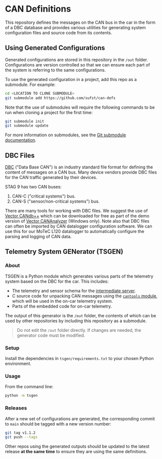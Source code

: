 # CAN Definitions

This repository defines the messages on the CAN bus in the car in the form of
a DBC database and provides various utilities for generating system
configuration files and source code from its contents.

## Using Generated Configurations

Generated configurations are stored in this repository in the `/out` folder. 
Configurations are version controlled so that we can ensure each part of the
system is referring to the same configurations.

To use the generated configuration in a project, add this repo as a submodule.
For example:

```sh
cd <LOCATION TO CLONE SUBMODULE>
git submodule add https://github.com/sufst/can-defs
```

Note that the use of submodules will require the following commands to be run
when cloning a project for the first time:

```sh
git submodule init
git submodule update
```

For more information on submodules, see the [Git submodule documentation](https://git-scm.com/book/en/v2/Git-Tools-Submodules).

## DBC Files

[DBC](https://www.csselectronics.com/pages/can-dbc-file-database-intro) ("Data 
Base CAN") is an industry standard file format for defining the content of 
messages on a CAN bus. Many device vendors provide DBC files for the CAN traffic
generated by their devices.

STAG 9 has two CAN buses:

1. CAN-C ("critical systems") bus.
2. CAN-S ("sensor/non-critical systems") bus.

There are many tools for working with DBC files. We suggest the use of
[Vector CANdb++](https://www.vector.com/int/en/products/products-a-z/software/candb/)
which can be downloaded for free as part of the demo version of 
[Vector CANAnalyzer](https://www.vector.com/int/en/know-how/can/?gclid=CjwKCAiAr4GgBhBFEiwAgwORrSS5noGQYSs2JXWZldSavdWmvrEMF7twi48yqAelNUjuDMdQizQXYxoCqrMQAvD_BwE) 
(Windows only). Note also that DBC files can often be imported by CAN datalogger configuration 
software. We can use this for our MoTeC L120 datalogger to automatically 
configure the parsing and logging of CAN data.

## Telemetry System GENerator (TSGEN) 

### About
TSGEN is a Python module which generates various parts of the telemetry system
based on the DBC for the car. This includes:

- The telemetry and sensor schema for the [intermediate server](https://github.com/sufst/intermediate-server).
- C source code for unpacking CAN messages using the [`cantools` module](https://pypi.org/project/cantools/),
  which will be used in the on-car telemetry system.
- Parts of the embedded code for on-car telemetry.

The output of this generator is the `/out` folder, the contents of which can be used by other repositories by including this repository as a submodule.

> Do not edit the `/out` folder directly. If changes are needed, the generator
  code must be modified.

### Setup

Install the dependencies in `tsgen/requirements.txt` to your chosen Python
environment.

### Usage

From the command line:

```sh
python -m tsgen
```

### Releases
After a new set of configurations are generated, the corresponding commit to `main` should be tagged with a new version number:

```sh
git tag v1.1.2
git push --tags
```

Other repos using the generated outputs should be updated to the latest release **at the same time** to ensure they are using the same definitions.
